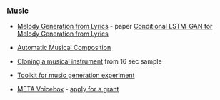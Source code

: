 ### Music

+ [Melody Generation from Lyrics](https://github.com/yy1lab/Lyrics-Conditioned-Neural-Melody-Generation) - paper [Conditional LSTM-GAN for Melody Generation from Lyrics](https://arxiv.org/pdf/1908.05551.pdf)
+ [Automatic Musical Composition](https://flujoo.github.io/en/my-approach-to-automatic-musical-composition/)
+ [Cloning a musical instrument](https://erlj.notion.site/Neural-Instrument-Cloning-from-very-few-samples-2cf41d8b630842ee8c7eb55036a1bfd6) from 16 sec sample
+ [Toolkit for music generation experiment](https://github.com/chaosprint/RaveForce)



+ [META Voicebox](https://research.facebook.com/publications/voicebox-text-guided-multilingual-universal-speech-generation-at-scale/) - [apply for a grant](https://ai.meta.com/research/audiobox-responsible-generation-grant/)
